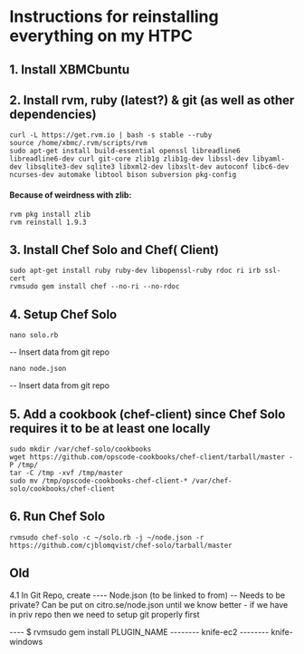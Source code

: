 Instructions for reinstalling everything on my HTPC
=========

## 1. Install XBMCbuntu

## 2. Install rvm, ruby (latest?) & git (as well as other dependencies)
```
curl -L https://get.rvm.io | bash -s stable --ruby
source /home/xbmc/.rvm/scripts/rvm
sudo apt-get install build-essential openssl libreadline6 libreadline6-dev curl git-core zlib1g zlib1g-dev libssl-dev libyaml-dev libsqlite3-dev sqlite3 libxml2-dev libxslt-dev autoconf libc6-dev ncurses-dev automake libtool bison subversion pkg-config
```

#### Because of weirdness with zlib:
```
rvm pkg install zlib
rvm reinstall 1.9.3
```

## 3. Install Chef Solo and Chef( Client)
```
sudo apt-get install ruby ruby-dev libopenssl-ruby rdoc ri irb ssl-cert
rvmsudo gem install chef --no-ri --no-rdoc
```

## 4. Setup Chef Solo 
```
nano solo.rb
```
-- Insert data from git repo
```
nano node.json
```
-- Insert data from git repo

## 5. Add a cookbook (chef-client) since Chef Solo requires it to be at least one locally
```
sudo mkdir /var/chef-solo/cookbooks
wget https://github.com/opscode-cookbooks/chef-client/tarball/master -P /tmp/
tar -C /tmp -xvf /tmp/master
sudo mv /tmp/opscode-cookbooks-chef-client-* /var/chef-solo/cookbooks/chef-client
```

## 6. Run Chef Solo
```
rvmsudo chef-solo -c ~/solo.rb -j ~/node.json -r https://github.com/cjblomqvist/chef-solo/tarball/master
```

## Old





4.1 In Git Repo, create
---- Node.json (to be linked to from) -- Needs to be private? Can be put on citro.se/node.json until we know better - if we have in priv repo then we need to setup git properly first



---- $ rvmsudo gem install PLUGIN_NAME 
-------- knife-ec2
-------- knife-windows



